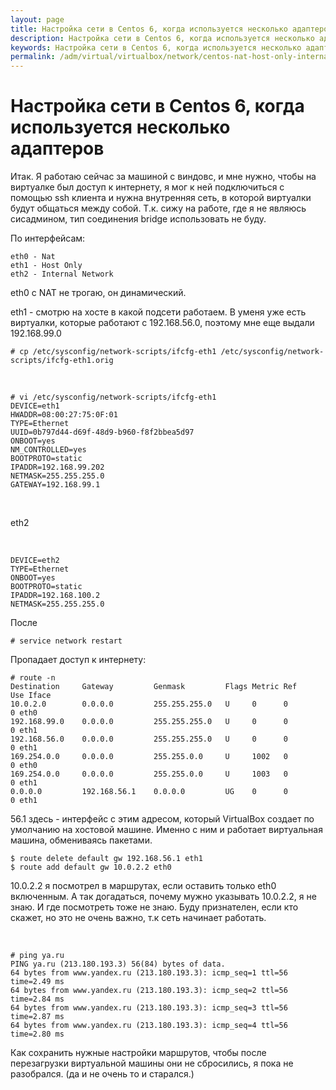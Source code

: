 ```yaml
---
layout: page
title: Настройка сети в Centos 6, когда используется несколько адаптеров
description: Настройка сети в Centos 6, когда используется несколько адаптеров
keywords: Настройка сети в Centos 6, когда используется несколько адаптеров
permalink: /adm/virtual/virtualbox/network/centos-nat-host-only-internal/
---
```


# Настройка сети в Centos 6, когда используется несколько адаптеров

Итак.
Я работаю сейчас за машиной с виндовс, и мне нужно, чтобы на виртуалке был доступ к интернету, я мог к ней подключиться с помощью ssh клиента и нужна внутренняя сеть, в которой виртуалки будут общаться между собой. Т.к. сижу на работе, где я не являюсь сисадмином, тип соединения bridge использовать не буду.

По интерфейсам:

    eth0 - Nat
    eth1 - Host Only
    eth2 - Internal Network

eth0 с NAT не трогаю, он динамический.

eth1 - смотрю на хосте в какой подсети работаем. В уменя уже есть виртуалки, которые работают с 192.168.56.0, поэтому мне еще выдали 192.168.99.0

    # cp /etc/sysconfig/network-scripts/ifcfg-eth1 /etc/sysconfig/network-scripts/ifcfg-eth1.orig

<br/>

    # vi /etc/sysconfig/network-scripts/ifcfg-eth1
    DEVICE=eth1
    HWADDR=08:00:27:75:0F:01
    TYPE=Ethernet
    UUID=0b797d44-d69f-48d9-b960-f8f2bbea5d97
    ONBOOT=yes
    NM_CONTROLLED=yes
    BOOTPROTO=static
    IPADDR=192.168.99.202
    NETMASK=255.255.255.0
    GATEWAY=192.168.99.1

<br/>

eth2

<br/>

    DEVICE=eth2
    TYPE=Ethernet
    ONBOOT=yes
    BOOTPROTO=static
    IPADDR=192.168.100.2
    NETMASK=255.255.255.0

После

    # service network restart

Пропадает доступ к интернету:

    # route -n
    Destination     Gateway         Genmask         Flags Metric Ref    Use Iface
    10.0.2.0        0.0.0.0         255.255.255.0   U     0      0        0 eth0
    192.168.99.0    0.0.0.0         255.255.255.0   U     0      0        0 eth1
    192.168.56.0    0.0.0.0         255.255.255.0   U     0      0        0 eth1
    169.254.0.0     0.0.0.0         255.255.0.0     U     1002   0        0 eth0
    169.254.0.0     0.0.0.0         255.255.0.0     U     1003   0        0 eth1
    0.0.0.0         192.168.56.1    0.0.0.0         UG    0      0        0 eth1

56.1 здесь - интерфейс с этим адресом, который VirtualBox создает по умолчанию на хостовой машине. Именно с ним и работает виртуальная машина, обмениваясь пакетами.

    $ route delete default gw 192.168.56.1 eth1
    $ route add default gw 10.0.2.2 eth0

10.0.2.2 я посмотрел в маршрутах, если оставить только eth0 включенным. А так догадаться, почему мужно указывать 10.0.2.2, я не знаю. И где посмотреть тоже не знаю. Буду признателен, если кто скажет, но это не очень важно, т.к сеть начинает работать.

<br/>

    # ping ya.ru
    PING ya.ru (213.180.193.3) 56(84) bytes of data.
    64 bytes from www.yandex.ru (213.180.193.3): icmp_seq=1 ttl=56 time=2.49 ms
    64 bytes from www.yandex.ru (213.180.193.3): icmp_seq=2 ttl=56 time=2.84 ms
    64 bytes from www.yandex.ru (213.180.193.3): icmp_seq=3 ttl=56 time=2.87 ms
    64 bytes from www.yandex.ru (213.180.193.3): icmp_seq=4 ttl=56 time=2.80 ms

Как сохранить нужные настройки маршрутов, чтобы после перезагрузки виртуальной машины они не сбросились, я пока не разобрался. (да и не очень то и старался.)

